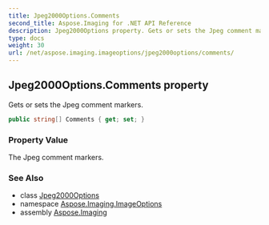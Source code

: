 ```yaml
---
title: Jpeg2000Options.Comments
second_title: Aspose.Imaging for .NET API Reference
description: Jpeg2000Options property. Gets or sets the Jpeg comment markers
type: docs
weight: 30
url: /net/aspose.imaging.imageoptions/jpeg2000options/comments/
---
```

## Jpeg2000Options.Comments property

Gets or sets the Jpeg comment markers.

```csharp
public string[] Comments { get; set; }
```

### Property Value

The Jpeg comment markers.

### See Also

* class [Jpeg2000Options](../)
* namespace [Aspose.Imaging.ImageOptions](../../jpeg2000options/)
* assembly [Aspose.Imaging](../../../)


